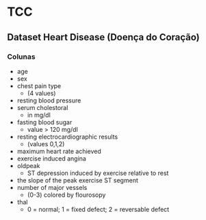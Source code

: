 # TCC


## Dataset Heart Disease (Doença do Coração)
### Colunas
- age
- sex
- chest pain type
    - (4 values)
- resting blood pressure
- serum cholestoral
    - in mg/dl
- fasting blood sugar
    - value > 120 mg/dl
- resting electrocardiographic results
    - (values 0,1,2)
- maximum heart rate achieved
- exercise induced angina
- oldpeak
    - ST depression induced by exercise relative to rest
- the slope of the peak exercise ST segment
- number of major vessels
    - (0-3) colored by flourosopy
- thal
    - 0 = normal; 1 = fixed defect; 2 = reversable defect

